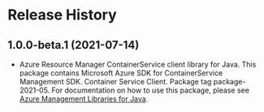# Release History

## 1.0.0-beta.1 (2021-07-14)

- Azure Resource Manager ContainerService client library for Java. This package contains Microsoft Azure SDK for ContainerService Management SDK. Container Service Client. Package tag package-2021-05. For documentation on how to use this package, please see [Azure Management Libraries for Java](https://aka.ms/azsdk/java/mgmt).
